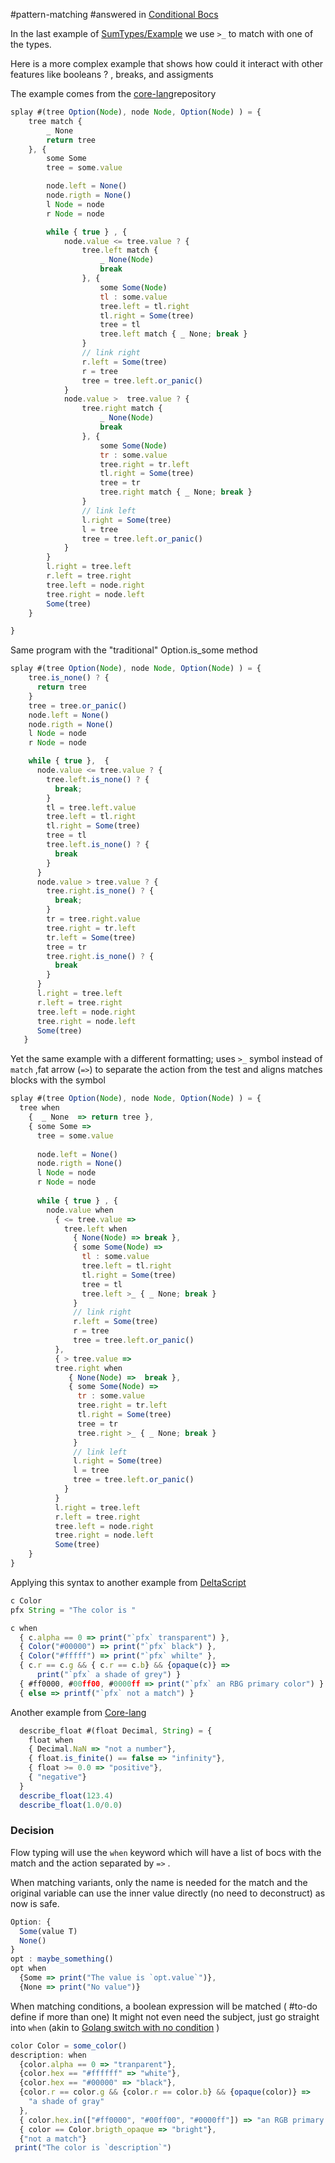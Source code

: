 #pattern-matching 
#answered in  [Conditional Bocs](../Features/Conditional%20Bocs.md)

In the last example of  [SumTypes/Example](../Features/sumtypes/Example.md) we use `>_` to match with one of the types. 

Here is a more complex example that shows how could it interact with other features like  booleans ? , breaks, and assigments

The example comes from the [core-lang](https://github.com/core-lang/core/blob/eafdaba9ddf318a9c28c7101759038f164648465/bench/splunc/splunc.dora#L48-L107)repository

```js
splay #(tree Option(Node), node Node, Option(Node) ) = {
    tree match { 
        _ None 
        return tree
    }, {
        some Some
        tree = some.value

        node.left = None()
        node.rigth = None()
        l Node = node
        r Node = node

        while { true } , { 
            node.value <= tree.value ? { 
                tree.left match {
                    _ None(Node)
                    break
                }, {
                    some Some(Node)
                    tl : some.value
                    tree.left = tl.right
                    tl.right = Some(tree)
                    tree = tl
                    tree.left match { _ None; break }
                }
                // link right 
                r.left = Some(tree)
                r = tree
                tree = tree.left.or_panic()
            }
            node.value >  tree.value ? { 
                tree.right match {
                    _ None(Node)
                    break
                }, {
                    some Some(Node)
                    tr : some.value
                    tree.right = tr.left
                    tl.right = Some(tree)
                    tree = tr
                    tree.right match { _ None; break }
                }
                // link left 
                l.right = Some(tree)
                l = tree
                tree = tree.left.or_panic()
            }
        }
        l.right = tree.left
        r.left = tree.right
        tree.left = node.right
        tree.right = node.left
        Some(tree)
    }

}
```


Same program with the "traditional"  Option.is_some method

```js
splay #(tree Option(Node), node Node, Option(Node) ) = {
    tree.is_none() ? {
      return tree
    }
    tree = tree.or_panic()
    node.left = None()
    node.rigth = None()
    l Node = node
    r Node = node

    while { true },  { 
      node.value <= tree.value ? { 
        tree.left.is_none() ? { 
          break;
        }
        tl = tree.left.value
        tree.left = tl.right 
        tl.right = Some(tree)
        tree = tl 
        tree.left.is_none() ? {
          break
        }
      }
      node.value > tree.value ? { 
        tree.right.is_none() ? { 
          break;
        }
        tr = tree.right.value
        tree.right = tr.left 
        tr.left = Some(tree)
        tree = tr 
        tree.right.is_none() ? {
          break
        }
      }
      l.right = tree.left
      r.left = tree.right
      tree.left = node.right
      tree.right = node.left
      Some(tree)
   }
```

Yet the same example with a different formatting;  uses `>_` symbol instead of `match` ,fat arrow (`=>`) to separate the action from the test and aligns matches blocks with the symbol

```js
splay #(tree Option(Node), node Node, Option(Node) ) = {
  tree when 
    {  _ None  => return tree },
    { some Some => 
      tree = some.value
    
      node.left = None()
      node.rigth = None()
      l Node = node
      r Node = node
    
      while { true } , { 
        node.value when
          { <= tree.value => 
            tree.left when 
              { None(Node) => break },
              { some Some(Node) =>
                tl : some.value
                tree.left = tl.right
                tl.right = Some(tree)
                tree = tl
                tree.left >_ { _ None; break }
              }
              // link right 
              r.left = Some(tree)
              r = tree
              tree = tree.left.or_panic()
          }, 
          { > tree.value => 
          tree.right when
             { None(Node) =>  break },
             { some Some(Node) => 
               tr : some.value
               tree.right = tr.left
               tl.right = Some(tree)
               tree = tr
               tree.right >_ { _ None; break }
              }
              // link left 
              l.right = Some(tree)
              l = tree
              tree = tree.left.or_panic()
            }
          }
          l.right = tree.left
          r.left = tree.right
          tree.left = node.right
          tree.right = node.left
          Some(tree)
    }
}
```



Applying this syntax to another example from [DeltaScript](https://jbunke.github.io/blog/when)

```js
c Color
pfx String = "The color is "

c when 
  { c.alpha == 0 => print("`pfx` transparent") },
  { Color("#00000") => print("`pfx` black") },
  { Color("#fffff") => print("`pfx` whilte" },
  { c.r == c.g && { c.r == c.b} && {opaque(c)} => 
      print("`pfx` a shade of grey") } 
  { #ff0000, #00ff00, #0000ff => print("`pfx` an RBG primary color") }
  { else => printf("`pfx` not a match") }


```


Another example from [Core-lang](https://core-lang.dev/tutorial#toc-lang-12)
```js
  describe_float #(float Decimal, String) = { 
    float when
    { Decimal.NaN => "not a number"},
    { float.is_finite() == false => "infinity"},
    { float >= 0.0 => "positive"}, 
    { "negative"}
  }
  describe_float(123.4)
  describe_float(1.0/0.0)
```


### Decision

Flow typing will use the `when` keyword which will have a list of bocs with the match and the action separated by `=>` . 

When matching variants, only the name is needed for the match and the original variable can use the inner value directly (no need to deconstruct) as now is safe.

```js
Option: {
  Some(value T)
  None()
}
opt : maybe_something()
opt when 
  {Some => print("The value is `opt.value`")},
  {None => print("No value")}
```


When matching conditions, a boolean expression will be matched  ( #to-do  define if more than one)  It might not even need the subject, just go straight into `when` (akin to [Golang switch with no condition](https://go.dev/tour/flowcontrol/11) )

```js
color Color = some_color()
description: when 
  {color.alpha == 0 => "tranparent"},
  {color.hex == "#ffffff" => "white"},
  {color.hex == "#00000" => "black"},
  {color.r == color.g && {color.r == color.b} && {opaque(color)} =>
    "a shade of gray"
  },
  { color.hex.in(["#ff0000", "#00ff00", "#0000ff"]) => "an RGB primary color"},
  { color == Color.brigth_opaque => "bright"},
  {"not a match"}
 print("The color is `description`")
  
```
